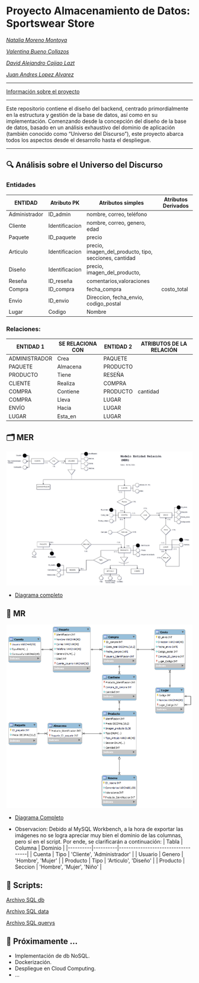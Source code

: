 # Proyecto Almacenamiento de Datos: Sportswear Store

*[Natalia Moreno Montoya](https://github.com/natam226)*

*[Valentina Bueno Collazos](https://github.com/valentinabc19)*

*[David Alejandro Cajiao Lazt](https://github.com/DCajiao)*

*[Juan Andres Lopez Alvarez](https://github.com/DCajiao)*

---

[Información sobre el proyecto](https://github.com/DCajiao/sportswear_store/blob/main/Proyecto%20de%20Curso%20-%20Almacenamiento%20de%20Datos.pdf)

---

Este repositorio contiene el diseño del backend, centrado primordialmente en la estructura y gestión de la base de datos, así como en su implementación. Comenzando desde la concepción del diseño de la base de datos, basado en un análisis exhaustivo del dominio de aplicación (también conocido como “Universo del Discurso”), este proyecto abarca todos los aspectos desde el desarrollo hasta el despliegue.

---

## 🔍 Análisis sobre el Universo del Discurso

### Entidades

| ENTIDAD | Atributo PK | Atributos simples | Atributos Derivados |
| --- | --- | --- | --- |
| Administrador | ID_admin | nombre, correo, teléfono |  |
| Cliente | Identificacion | nombre, correo, genero, edad |  |
| Paquete | ID_paquete | precio |  |
| Articulo | Identificacion | precio, imagen_del_producto, tipo, secciones, cantidad |  |
| Diseño | Identificacion | precio, imagen_del_producto, |  |
| Reseña | ID_reseña | comentarios,valoraciones |  |
| Compra | ID_compra | fecha_compra | costo_total |
| Envio | ID_envio | Direccion, fecha_envio, codigo_postal |  |
| Lugar | Codigo | Nombre |  |

### Relaciones:

| ENTIDAD 1 | SE RELACIONA CON | ENTIDAD 2 | ATRIBUTOS DE LA RELACIÓN |
| --- | --- | --- | --- |
| ADMINISTRADOR | Crea | PAQUETE |  |
| PAQUETE | Almacena | PRODUCTO |  |
| PRODUCTO | Tiene | RESEÑA |  |
| CLIENTE | Realiza | COMPRA |  |
| COMPRA | Contiene | PRODUCTO | cantidad |
| COMPRA | Lleva  | LUGAR |  |
| ENVÍO | Hacia  | LUGAR |  |
| LUGAR | Esta_en | LUGAR |  |


## 🗂️ MER

![MER-diagrama-png](https://github.com/DCajiao/sportswear_store/blob/main/db_diagrams/MER.png?raw=true)

- [Diagrama completo](https://drive.google.com/file/d/1OhrWwU322MSNL48Lc3sZaY-cKv6n9IXW/view)


## 🧩 MR

![MR-diagrama-png](https://github.com/DCajiao/sportswear_store/blob/main/db_diagrams/MR.png?raw=true)

- [Diagrama Completo](https://drive.google.com/file/d/18cunQ3gYTccL-rEyEJTIVkVz7Fbsw2J3/view?usp=sharing)

- Observacion: Debido al MySQL Workbench, a la hora de exportar las imágenes no se logra apreciar muy bien el dominio de las columnas, pero sí en el script. Por ende, se clarificarán a continuación:
    | Tabla    | Columna  | Dominio                           |
    |----------|----------|-----------------------------------|
    | Cuenta   | Tipo     | 'Cliente', 'Administrador'        |
    | Usuario  | Genero   | 'Hombre', 'Mujer'                 |
    | Producto | Tipo     | 'Articulo', 'Diseño'              |
    | Producto | Seccion  | 'Hombre', 'Mujer', 'Niño'         |



## 📝 Scripts:

[Archivo SQL db](https://github.com/DCajiao/sportswear_store/blob/main/script/init.sql)

[Archivo SQL data](https://github.com/DCajiao/sportswear_store/blob/main/script/data.sql)

[Archivo SQL querys](https://github.com/DCajiao/sportswear_store/blob/main/script/query.sql)

## 🚀 Próximamente …

- Implementación de db NoSQL.
- Dockerización.
- Despliegue en Cloud Computing.
- ...
